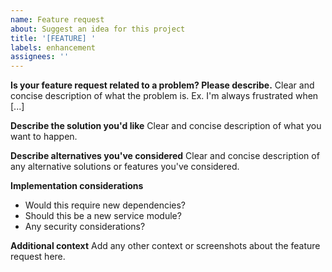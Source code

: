```yaml
---
name: Feature request
about: Suggest an idea for this project
title: '[FEATURE] '
labels: enhancement
assignees: ''
---
```


**Is your feature request related to a problem? Please describe.**
Clear and concise description of what the problem is. Ex. I'm always frustrated when [...]

**Describe the solution you'd like**
Clear and concise description of what you want to happen.

**Describe alternatives you've considered**
Clear and concise description of any alternative solutions or features you've considered.

**Implementation considerations**
- Would this require new dependencies?
- Should this be a new service module?
- Any security considerations?

**Additional context**
Add any other context or screenshots about the feature request here.